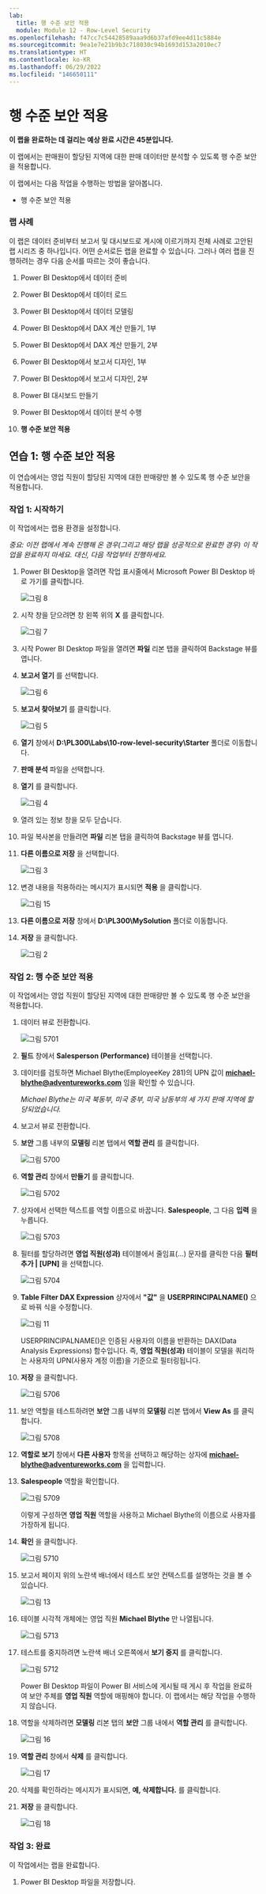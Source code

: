 ```yaml
---
lab:
  title: 행 수준 보안 적용
  module: Module 12 - Row-Level Security
ms.openlocfilehash: f47cc7c54428589aaa9d6b37afd9ee4d11c5884e
ms.sourcegitcommit: 9ea1e7e21b9b3c718030c94b1693d153a2010ec7
ms.translationtype: HT
ms.contentlocale: ko-KR
ms.lasthandoff: 06/29/2022
ms.locfileid: "146650111"
---
```

# <a name="enforce-row-level-security"></a>**행 수준 보안 적용**

**이 랩을 완료하는 데 걸리는 예상 완료 시간은 45분입니다.**

이 랩에서는 판매원이 할당된 지역에 대한 판매 데이터만 분석할 수 있도록 행 수준 보안을 적용합니다.

이 랩에서는 다음 작업을 수행하는 방법을 알아봅니다.


- 행 수준 보안 적용

### <a name="lab-story"></a>**랩 사례**

이 랩은 데이터 준비부터 보고서 및 대시보드로 게시에 이르기까지 전체 사례로 고안된 랩 시리즈 중 하나입니다. 어떤 순서로든 랩을 완료할 수 있습니다. 그러나 여러 랩을 진행하려는 경우 다음 순서를 따르는 것이 좋습니다.

1. Power BI Desktop에서 데이터 준비

2. Power BI Desktop에서 데이터 로드

3. Power BI Desktop에서 데이터 모델링

5. Power BI Desktop에서 DAX 계산 만들기, 1부

6. Power BI Desktop에서 DAX 계산 만들기, 2부

7. Power BI Desktop에서 보고서 디자인, 1부

8. Power BI Desktop에서 보고서 디자인, 2부

9. Power BI 대시보드 만들기

10. Power BI Desktop에서 데이터 분석 수행

11. **행 수준 보안 적용**

## <a name="exercise-1-enforce-row-level-security"></a>**연습 1: 행 수준 보안 적용**

이 연습에서는 영업 직원이 할당된 지역에 대한 판매량만 볼 수 있도록 행 수준 보안을 적용합니다.

### <a name="task-1-get-started"></a>**작업 1: 시작하기**

이 작업에서는 랩용 환경을 설정합니다.

*중요: 이전 랩에서 계속 진행해 온 경우(그리고 해당 랩을 성공적으로 완료한 경우) 이 작업을 완료하지 마세요. 대신, 다음 작업부터 진행하세요.*

1. Power BI Desktop을 열려면 작업 표시줄에서 Microsoft Power BI Desktop 바로 가기를 클릭합니다.

    ![그림 8](Linked_image_Files/04-configure-data-model-in-power-bi-desktop-advanced_image1.png)

1. 시작 창을 닫으려면 창 왼쪽 위의 **X** 를 클릭합니다.

    ![그림 7](Linked_image_Files/04-configure-data-model-in-power-bi-desktop-advanced_image2.png)

1. 시작 Power BI Desktop 파일을 열려면 **파일** 리본 탭을 클릭하여 Backstage 뷰를 엽니다.

1. **보고서 열기** 를 선택합니다.

    ![그림 6](Linked_image_Files/04-configure-data-model-in-power-bi-desktop-advanced_image3.png)

1. **보고서 찾아보기** 를 클릭합니다.

    ![그림 5](Linked_image_Files/04-configure-data-model-in-power-bi-desktop-advanced_image4.png)

1. **열기** 창에서 **D:\PL300\Labs\10-row-level-security\Starter** 폴더로 이동합니다.

1. **판매 분석** 파일을 선택합니다.

1. **열기** 를 클릭합니다.

    ![그림 4](Linked_image_Files/04-configure-data-model-in-power-bi-desktop-advanced_image5.png)

1. 열려 있는 정보 창을 모두 닫습니다.

1. 파일 복사본을 만들려면 **파일** 리본 탭을 클릭하여 Backstage 뷰를 엽니다.

1. **다른 이름으로 저장** 을 선택합니다.

    ![그림 3](Linked_image_Files/04-configure-data-model-in-power-bi-desktop-advanced_image6.png)

1. 변경 내용을 적용하라는 메시지가 표시되면 **적용** 을 클릭합니다.

    ![그림 15](Linked_image_Files/04-configure-data-model-in-power-bi-desktop-advanced_image7.png)

1. **다른 이름으로 저장** 창에서 **D:\PL300\MySolution** 폴더로 이동합니다.

1. **저장** 을 클릭합니다.

    ![그림 2](Linked_image_Files/04-configure-data-model-in-power-bi-desktop-advanced_image8.png)

### <a name="task-2-enforce-row-level-security"></a>**작업 2: 행 수준 보안 적용**

이 작업에서는 영업 직원이 할당된 지역에 대한 판매량만 볼 수 있도록 행 수준 보안을 적용합니다.

1. 데이터 뷰로 전환합니다.

    ![그림 5701](Linked_image_Files/04-configure-data-model-in-power-bi-desktop-advanced_image20.png)

2. **필드** 창에서 **Salesperson (Performance)** 테이블을 선택합니다.

3. 데이터를 검토하면 Michael Blythe(EmployeeKey 281)의 UPN 값이 **michael-blythe@adventureworks.com** 임을 확인할 수 있습니다.

    *Michael Blythe는 미국 북동부, 미국 중부, 미국 남동부의 세 가지 판매 지역에 할당되었습니다.*

4. 보고서 뷰로 전환합니다.

5. **보안** 그룹 내부의 **모델링** 리본 탭에서 **역할 관리** 를 클릭합니다.

    ![그림 5700](Linked_image_Files/04-configure-data-model-in-power-bi-desktop-advanced_image21.png)

6. **역할 관리** 창에서 **만들기** 를 클릭합니다.

    ![그림 5702](Linked_image_Files/04-configure-data-model-in-power-bi-desktop-advanced_image22.png)

7. 상자에서 선택한 텍스트를 역할 이름으로 바꿉니다. **Salespeople**, 그 다음 **입력** 을 누릅니다.

    ![그림 5703](Linked_image_Files/04-configure-data-model-in-power-bi-desktop-advanced_image23.png)

8. 필터를 할당하려면 **영업 직원(성과)** 테이블에서 줄임표(...) 문자를 클릭한 다음 **필터 추가 \| [UPN]** 을 선택합니다.

    ![그림 5704](Linked_image_Files/04-configure-data-model-in-power-bi-desktop-advanced_image24.png)

9. **Table Filter DAX Expression** 상자에서 **"값"** 을 **USERPRINCIPALNAME()** 으로 바꿔 식을 수정합니다.

    ![그림 11](Linked_image_Files/04-configure-data-model-in-power-bi-desktop-advanced_image25.png)

    USERPRINCIPALNAME()은 인증된 사용자의 이름을 반환하는 DAX(Data Analysis Expressions) 함수입니다. 즉, **영업 직원(성과)** 테이블이 모델을 쿼리하는 사용자의 UPN(사용자 계정 이름)을 기준으로 필터링됩니다.

10. **저장** 을 클릭합니다.

    ![그림 5706](Linked_image_Files/04-configure-data-model-in-power-bi-desktop-advanced_image26.png)

11. 보안 역할을 테스트하려면 **보안** 그룹 내부의 **모델링** 리본 탭에서 **View As** 를 클릭합니다.

    ![그림 5708](Linked_image_Files/04-configure-data-model-in-power-bi-desktop-advanced_image27.png)

12. **역할로 보기** 창에서 **다른 사용자** 항목을 선택하고 해당하는 상자에 **michael-blythe@adventureworks.com** 을 입력합니다.

13. **Salespeople** 역할을 확인합니다.

    ![그림 5709](Linked_image_Files/04-configure-data-model-in-power-bi-desktop-advanced_image28.png)

    이렇게 구성하면 **영업 직원** 역할을 사용하고 Michael Blythe의 이름으로 사용자를 가장하게 됩니다.

14. **확인** 을 클릭합니다.

    ![그림 5710](Linked_image_Files/04-configure-data-model-in-power-bi-desktop-advanced_image29.png)

15. 보고서 페이지 위의 노란색 배너에서 테스트 보안 컨텍스트를 설명하는 것을 볼 수 있습니다.

    ![그림 13](Linked_image_Files/04-configure-data-model-in-power-bi-desktop-advanced_image30.png)

16. 테이블 시각적 개체에는 영업 직원 **Michael Blythe** 만 나열됩니다.

    ![그림 5713](Linked_image_Files/04-configure-data-model-in-power-bi-desktop-advanced_image31.png)

17. 테스트를 중지하려면 노란색 배너 오른쪽에서 **보기 중지** 를 클릭합니다.

    ![그림 5712](Linked_image_Files/04-configure-data-model-in-power-bi-desktop-advanced_image32.png)

    Power BI Desktop 파일이 Power BI 서비스에 게시될 때 게시 후 작업을 완료하여 보안 주체를 **영업 직원** 역할에 매핑해야 합니다. 이 랩에서는 해당 작업을 수행하지 않습니다.

18. 역할을 삭제하려면 **모델링** 리본 탭의 **보안** 그룹 내에서 **역할 관리** 를 클릭합니다.

    ![그림 16](Linked_image_Files/04-configure-data-model-in-power-bi-desktop-advanced_image33.png)

19. **역할 관리** 창에서 **삭제** 를 클릭합니다.

    ![그림 17](Linked_image_Files/04-configure-data-model-in-power-bi-desktop-advanced_image34.png)

20. 삭제를 확인하라는 메시지가 표시되면, **예, 삭제합니다.** 를 클릭합니다.

21. **저장** 을 클릭합니다.

    ![그림 18](Linked_image_Files/04-configure-data-model-in-power-bi-desktop-advanced_image35.png)

### <a name="task-3-finish-up"></a>**작업 3: 완료**

이 작업에서는 랩을 완료합니다.

1. Power BI Desktop 파일을 저장합니다.
